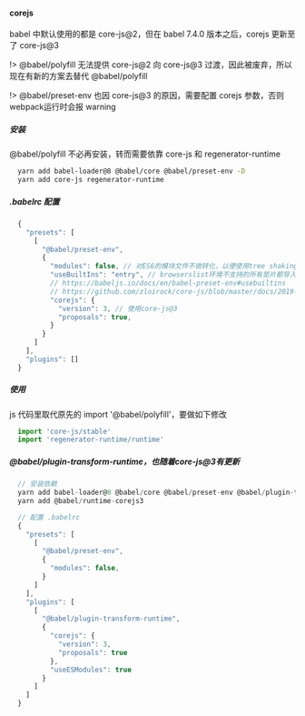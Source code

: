 #### corejs

babel 中默认使用的都是 core-js@2，但在 babel 7.4.0 版本之后，corejs 更新至了 core-js@3

!> @babel/polyfill 无法提供 core-js@2 向 core-js@3 过渡，因此被废弃，所以现在有新的方案去替代 @babel/polyfill

!> @babel/preset-env 也因 core-js@3 的原因，需要配置 corejs 参数，否则webpack运行时会报 warning

##### 安装
@babel/polyfill 不必再安装，转而需要依靠 core-js 和 regenerator-runtime

```bash
  yarn add babel-loader@8 @babel/core @babel/preset-env -D
  yarn add core-js regenerator-runtime
```

##### .babelrc 配置
```javascript
  {
    "presets": [
      [
        "@babel/preset-env",
        {
          "modules": false, // 对ES6的模块文件不做转化，以便使用tree shaking、sideEffects等
          "useBuiltIns": "entry", // browserslist环境不支持的所有垫片都导入
          // https://babeljs.io/docs/en/babel-preset-env#usebuiltins
          // https://github.com/zloirock/core-js/blob/master/docs/2019-03-19-core-js-3-babel-and-a-look-into-the-future.md
          "corejs": {
            "version": 3, // 使用core-js@3
            "proposals": true,
          }
        }
      ]
    ],
    "plugins": []
  }
```

##### 使用
js 代码里取代原先的 import '@babel/polyfill'，要做如下修改

```javascript
  import 'core-js/stable'
  import 'regenerator-runtime/runtime'

```


##### @babel/plugin-transform-runtime，也随着core-js@3有更新

```javascript
  // 安装依赖
  yarn add babel-loader@8 @babel/core @babel/preset-env @babel/plugin-transform-runtime -D
  yarn add @babel/runtime-corejs3

  // 配置 .babelrc 
  {
    "presets": [
      [
        "@babel/preset-env",
        {
          "modules": false,
        }
      ]
    ],
    "plugins": [
      [
        "@babel/plugin-transform-runtime",
        {
          "corejs": {
            "version": 3,
            "proposals": true
          },
          "useESModules": true
        }
      ]
    ]
  }
```
